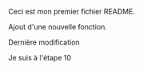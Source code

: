 Ceci est mon premier fichier README.

Ajout d'une nouvelle fonction.

Dernière modification

Je suis à l'étape 10

